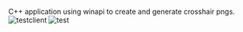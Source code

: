 C++ application using winapi to create and generate crosshair pngs.
![testclient](https://github.com/swuj/Crosshair-maker/assets/111818714/26c35897-6ccb-4f18-b481-95f2fbe0f98c)
![test](https://github.com/swuj/Crosshair-maker/assets/111818714/1ab2e230-81ba-4197-bb40-5644d693ec5d)

